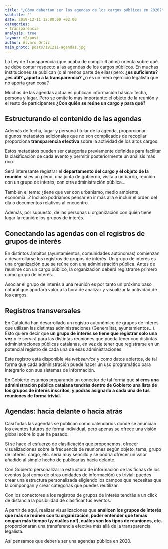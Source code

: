 ```yaml
---
title: "¿Cómo deberían ser las agendas de los cargos públicos en 2020?"
subtitle: ''
date: 2019-12-11 12:00:00 +02:00
categories:
- transparencia
analysis: true
layout: v2/post
author: Álvaro Ortiz
main_photo: posts/191211-agendas.jpg
---
```


La Ley de Transparencia (que acaba de cumplir 6 años) orienta sobre qué se debe contar respecto a las agendas de los cargos públicos. En muchas instituciones se publican (o al menos parte de ellas) pero: **¿es suficiente? ¿es útil? ¿aporta a la transparencia?** ¿o es un mero ejercicio legalista que no aporta gran cosa? 

Muchas de las agendas actuales publican información básica: fecha, persona y lugar. Pero se omite lo más importante: el objeto de la reunión y el resto de participantes **¿Con quién se reúne un cargo y para qué?**


## Estructurando el contenido de las agendas

Además de fecha, lugar y persona titular de la agenda, proporcionar algunos metadatos adicionales que no son complicados de recopilar proporciona **transparencia efectiva** sobre la actividad de los altos cargos. 

Estos metadatos pueden ser categorías previamente definidas para facilitar la clasificación de cada evento y permitir posteriormente un análisis más rico. 

Será interesante registrar el **departamento del cargo y el objeto de la reunión**: si es un pleno, una junta de gobierno, visita a un barrio, reunión con un grupo de interés, con otra administración pública…

También el tema: ¿tiene que ver con urbanismo, medio ambiente, economía...? Incluso podríamos pensar en ir más allá e incluir el orden del día o documentos relativos al encuentro.

Además, por supuesto, de las personas u organización con quién tiene lugar la reunión: los grupos de interés.


## Conectando las agendas con el registros de grupos de interés

En distintos ámbitos (ayuntamientos, comunidades autónomas) comienzan a desarrollarse los registros de grupos de interés. Un grupo de interés es una organización que se reúne con una administración pública. Antes de reunirse con un cargo público, la organización deberá registrarse primero como grupo de interés.

Asociar el grupo de interés a una reunión es por tanto un próximo paso natural que aportará valor a la hora de analizar y visualizar la actividad de los cargos.


## Registros transversales

En Cataluña han desarrollado un registro autonómico de grupos de interés que utilizan las distintas administraciones (Generalitat, ayuntamientos...). Esto quiere decir que **un grupo de interés se tiene que registrar solo una vez** y le servirá para las distintas reuniones que pueda tener con distintas administraciones públicas catalanas, en vez de tener que registrarse en un potencial registro de cada una de esas administraciones. 

Este registro está disponible via _webservice_ y como datos abiertos, de tal forma que cada administración puede hacer un uso programático para integrarlo con sus sistemas de información. 

En Gobierto estamos preparando un conector de tal forma que **si eres una administración pública catalana tendrás dentro de Gobierto una lista de los grupos de interés inscritos, y podrás asignarlo a cada una de tus reuniones de forma trivial.**


## Agendas: hacia delante o hacia atrás

Casi todas las agendas se publican como calendarios donde se anuncian los eventos futuros de forma individual, pero apenas se ofrece una visión global sobre lo que ha pasado. 

Si se hace el esfuerzo de clasificación que proponemos, ofrecer visualizaciones sobre la frecuencia de reuniones según objeto, tema, grupo de interés, cargo, etc. sería muy sencillo y se podría ofrecer un valor añadido al simple hecho de publicarlas hacia delante.

<div class="separator blue short"></div>

Con Gobierto personalizar la estructura de información de las fichas de los eventos (así como de otras unidades de información) es trivial: puedes crear una estructura personalizada eligiendo los campos que necesitas que la compongan y crear categorías que puedes reutilizar.

Con los conectores a los registros de grupos de interés tendrás a un click de distancia la posibilidad de clasificar tus eventos.

A partir de aquí, realizar visualizaciones que **analicen los grupos de interés que más se reúnen con tu organización, poder entender qué temas ocupan más tiempo (¡y cuáles no!), cuáles son los tipos de reuniones, etc.** proporcionarán una transferencia efectiva más allá de la transparencia legalista.

Así pensamos que debería ser una agendas pública en 2020.